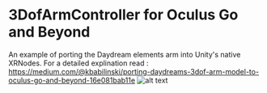 # 3DofArmController for Oculus Go and Beyond
An example of porting the Daydream elements arm into Unity's native XRNodes. For a detailed explination read : https://medium.com/@kbabilinski/porting-daydreams-3dof-arm-model-to-oculus-go-and-beyond-16e081bab11e
![alt text](https://cdn-images-1.medium.com/max/800/1*murkYVLCVi2c8CVURmIHsQ.png)
